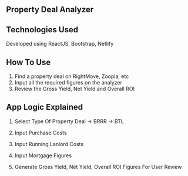 ## Property Deal Analyzer

## Technologies Used
Developed using ReactJS, Bootstrap, Netlify

## How To Use
1) Find a property deal on RightMove, Zoopla, etc
2) Input all the required figures on the analyzer
3) Review the Gross Yield, Net Yield and Overall ROI

## App Logic Explained
1) Select Type Of Property Deal
-> BRRR
-> BTL

2) Input Purchase Costs

3) Input Running Lanlord Costs

4) Input Mortgage Figures

5) Generate Gross Yield, Net Yield, Overall ROI Figures For User Review

